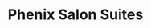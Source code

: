 ---
title: "Phenix Salon Suites"
url: /colorado-springs/phenix-salon-suites-goddard-street/
shop: hairdresser
---